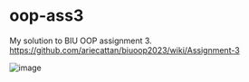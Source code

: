 # oop-ass3
My solution to BIU OOP assignment 3. https://github.com/ariecattan/biuoop2023/wiki/Assignment-3

![image](https://github.com/levy-ido/oop-ass3/assets/116656888/2ba09b2c-4b7f-43b0-8f35-178759c9f07c)
